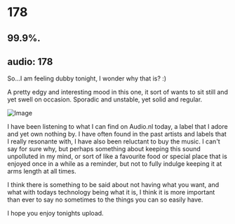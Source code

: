 # 178
## 99.9%.
audio: 178
---
So…I am feeling dubby tonight, I wonder why that is? :)

A pretty edgy and interesting mood in this one, it sort of wants to sit still and yet swell on occasion. Sporadic and unstable, yet solid and regular.

![Image](/assets/img/Snd-178.png)

I have been listening to what I can find on Audio.nl today, a label that I adore and yet own nothing by. I have often found in the past artists and labels that I really resonante with, I have also been reluctant to buy the music. I can't say for sure why, but perhaps something about keeping this sound unpolluted in my mind, or sort of like a favourite food or special place that is enjoyed once in a while as a reminder, but not to fully indulge keeping it at arms length at all times. 

I think there is something to be said about not having what you want, and what with todays technology being what it is, I think it is more important than ever to say no sometimes to the things you can so easily have.

I hope you enjoy tonights upload.